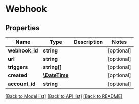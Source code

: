 # Webhook

## Properties
Name | Type | Description | Notes
------------ | ------------- | ------------- | -------------
**webhook_id** | **string** |  | [optional] 
**url** | **string** |  | [optional] 
**triggers** | **string[]** |  | [optional] 
**created** | [**\DateTime**](\DateTime.md) |  | [optional] 
**account_id** | **string** |  | [optional] 

[[Back to Model list]](../README.md#documentation-for-models) [[Back to API list]](../README.md#documentation-for-api-endpoints) [[Back to README]](../README.md)

